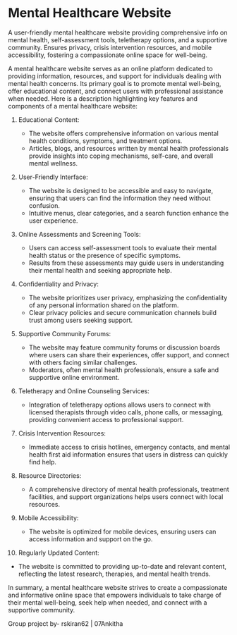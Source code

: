 # Mental Healthcare Website
A user-friendly mental healthcare website providing comprehensive info on mental health, self-assessment tools, teletherapy options, and a supportive community. Ensures privacy, crisis intervention resources, and mobile accessibility, fostering a compassionate online space for well-being.

A mental healthcare website serves as an online platform dedicated to providing information, resources, and support for individuals dealing with mental health concerns. Its primary goal is to promote mental well-being, offer educational content, and connect users with professional assistance when needed. Here is a description highlighting key features and components of a mental healthcare website:

1. Educational Content:
   - The website offers comprehensive information on various mental health conditions, symptoms, and treatment options.
   - Articles, blogs, and resources written by mental health professionals provide insights into coping mechanisms, self-care, and overall mental wellness.

2. User-Friendly Interface:
   - The website is designed to be accessible and easy to navigate, ensuring that users can find the information they need without confusion.
   - Intuitive menus, clear categories, and a search function enhance the user experience.

3. Online Assessments and Screening Tools:
   - Users can access self-assessment tools to evaluate their mental health status or the presence of specific symptoms.
   - Results from these assessments may guide users in understanding their mental health and seeking appropriate help.

4. Confidentiality and Privacy:
   - The website prioritizes user privacy, emphasizing the confidentiality of any personal information shared on the platform.
   - Clear privacy policies and secure communication channels build trust among users seeking support.

5. Supportive Community Forums:
   - The website may feature community forums or discussion boards where users can share their experiences, offer support, and connect with others facing similar challenges.
   - Moderators, often mental health professionals, ensure a safe and supportive online environment.

6. Teletherapy and Online Counseling Services:
   - Integration of teletherapy options allows users to connect with licensed therapists through video calls, phone calls, or messaging, providing convenient access to professional support.

7. Crisis Intervention Resources:
   - Immediate access to crisis hotlines, emergency contacts, and mental health first aid information ensures that users in distress can quickly find help.

8. Resource Directories:
   - A comprehensive directory of mental health professionals, treatment facilities, and support organizations helps users connect with local resources.

9. Mobile Accessibility:
   - The website is optimized for mobile devices, ensuring users can access information and support on the go.

10. Regularly Updated Content:
   - The website is committed to providing up-to-date and relevant content, reflecting the latest research, therapies, and mental health trends.

In summary, a mental healthcare website strives to create a compassionate and informative online space that empowers individuals to take charge of their mental well-being, seek help when needed, and connect with a supportive community.

Group project by-
rskiran62 |
07Ankitha
